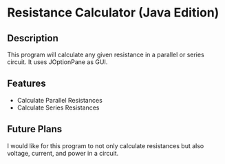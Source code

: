 # Resistance Calculator (Java Edition)

## Description

This program will calculate any given resistance in a parallel or series circuit. It uses JOptionPane as GUI.

## Features

- Calculate Parallel Resistances
- Calculate Series Resistances

## Future Plans

I would like for this program to not only calculate resistances but also voltage, current, and power in a circuit.
